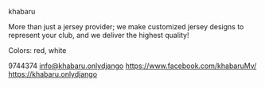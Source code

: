 khabaru

More than just a jersey provider; we make customized jersey designs to represent your club, and we deliver the highest quality!

Colors: red, white


9744374
info@khabaru.onlydjango
https://www.facebook.com/khabaruMv/
https://khabaru.onlydjango
